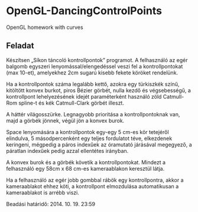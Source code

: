 OpenGL-DancingControlPoints
===========================

OpenGL homework with curves

Feladat
------------
Készítsen „Síkon táncoló kontrollpontok” programot.
A felhasználó az egér balgomb egyszeri lenyomással/elengedéssel veszi fel a kontrollpontokat (max 10-et),
amelyekhez 2cm sugarú kisebb fekete köröket rendelünk.

Ha a kontrollpontok száma legalább kettő,
azokra egy türkiszkék színű, kitöltött konvex burkot,
piros Bézier görbét,
nulla kezdő és végsebességű, a kontrollpont lehelyezésének idejét paraméterként használó zöld Catmull-Rom spline-t és kék Catmull-Clark görbét illeszt.

A háttér világosszürke.
Legnagyobb prioritása a kontrollpontoknak van, majd a görbék jönnek, végül jön a konvex burok.

Space lenyomására a kontrollpontok egy-egy 5 cm-es kör tetejéről elindulva,
5 másodpercenként egy teljes fordulatot téve, elkezdenek keringeni,
mégpedig a páros indexűek az óramutató járásával megegyező, a páratlan indexűek pedig azzal ellentétes irányban.

A konvex burok és a görbék követik a kontrollpontokat.
Mindezt a felhasználó egy 58cm x 68 cm-es kameraablakon keresztül látja.

Ha a felhasználó az egér jobb gombbal rábök egy kontrollpontra, akkor a kameraablakot ehhez köti,
a kontrollpont elmozdulása automatikusan a kameraablakot is arrébb viszi.

Beadási határidő: 2014. 10. 19. 23:59
